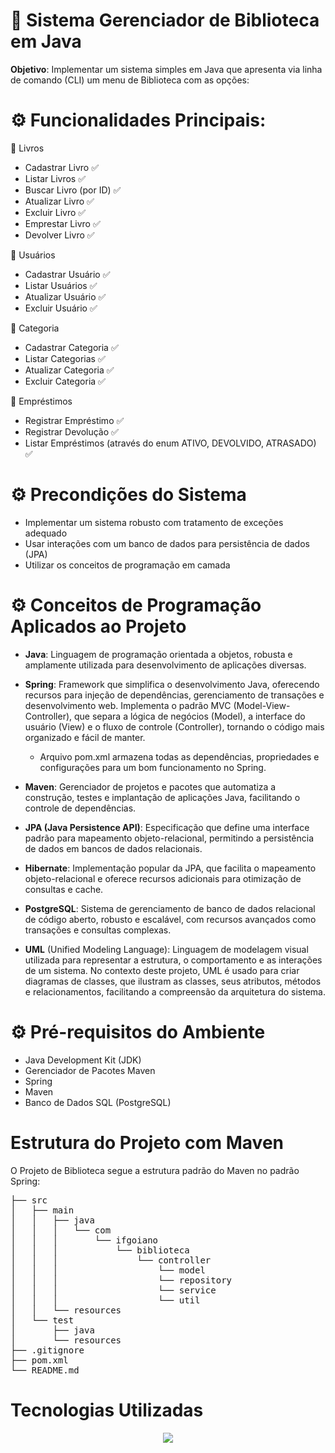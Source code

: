 # :book: Sistema Gerenciador de Biblioteca em Java

**Objetivo**: Implementar um sistema simples em Java que apresenta via linha de comando (CLI) um menu de Biblioteca com as opções:

<h1> ⚙ Funcionalidades Principais: </h1>

:book: Livros
- Cadastrar Livro :white_check_mark:
- Listar Livros :white_check_mark:
- Buscar Livro (por ID) :white_check_mark:
- Atualizar Livro :white_check_mark:
- Excluir Livro :white_check_mark:
- Emprestar Livro :white_check_mark:
- Devolver Livro :white_check_mark:

:bust_in_silhouette: Usuários
- Cadastrar Usuário :white_check_mark:
- Listar Usuários :white_check_mark:
- Atualizar Usuário :white_check_mark:
- Excluir Usuário :white_check_mark:

:bust_in_silhouette: Categoria
- Cadastrar Categoria :white_check_mark:
- Listar Categorias :white_check_mark:
- Atualizar Categoria :white_check_mark:
- Excluir Categoria :white_check_mark:

:palm_up_hand: Empréstimos
- Registrar Empréstimo :white_check_mark:
- Registrar Devolução :white_check_mark:
- Listar Empréstimos (através do enum ATIVO, DEVOLVIDO, ATRASADO) :white_check_mark:

<h1> ⚙ Precondições do Sistema  </h1>

- Implementar um sistema robusto com tratamento de exceções adequado
- Usar interações com um banco de dados para persistência de dados (JPA)
- Utilizar os conceitos de programação em camada

<h1> ⚙ Conceitos de Programação Aplicados ao Projeto  </h1>

- **Java**: Linguagem de programação orientada a objetos, robusta e amplamente utilizada para desenvolvimento de aplicações diversas.

- **Spring**: Framework que simplifica o desenvolvimento Java, oferecendo recursos para injeção de dependências, gerenciamento de transações e desenvolvimento web. 
Implementa o padrão MVC (Model-View-Controller), que separa a lógica de negócios (Model), a interface do usuário (View) e o fluxo de controle (Controller), tornando o código mais organizado e fácil de manter.
    - Arquivo pom.xml armazena todas as dependências, propriedades e configurações para um bom funcionamento no Spring.
- **Maven**: Gerenciador de projetos e pacotes que automatiza a construção, testes e implantação de aplicações Java, facilitando o controle de dependências.

- **JPA (Java Persistence API)**: Especificação que define uma interface padrão para mapeamento objeto-relacional, permitindo a persistência de dados em bancos de dados relacionais.

- **Hibernate**: Implementação popular da JPA, que facilita o mapeamento objeto-relacional e oferece recursos adicionais para otimização de consultas e cache.

- **PostgreSQL**: Sistema de gerenciamento de banco de dados relacional de código aberto, robusto e escalável, com recursos avançados como transações e consultas complexas.

- **UML** (Unified Modeling Language): Linguagem de modelagem visual utilizada para representar a estrutura, o comportamento e as interações de um sistema. No contexto deste projeto, UML é usado para criar diagramas de classes, que ilustram as classes, seus atributos, métodos e relacionamentos, facilitando a compreensão da arquitetura do sistema.


<h1> ⚙ Pré-requisitos do Ambiente  </h1>

- Java Development Kit (JDK)
- Gerenciador de Pacotes Maven
- Spring
- Maven
- Banco de Dados SQL (PostgreSQL)

<h1> Estrutura do Projeto com Maven </h1>

O Projeto de Biblioteca segue a estrutura padrão do Maven no padrão Spring:

<pre>
├── src
│   ├── main
│   │   ├── java
│   │   │   └── com
│   │   │       └── ifgoiano
│   │   │           └── biblioteca
│   │   │               └── controller
│   │   │                   └── model
│   │   │                   └── repository
│   │   │                   └── service
│   │   │                   └── util
│   │   └── resources
│   └── test
│       ├── java
│       └── resources
├── .gitignore
├── pom.xml
└── README.md
</pre>

<div> 
  <h1>Tecnologias Utilizadas</h1>
<p align="center">
  <a href="https://skillicons.dev">
    <img src="https://skillicons.dev/icons?i=java,spring,maven,vscode,postgres,hibernate" />
  </a>
</p>
 </div>